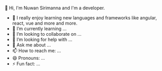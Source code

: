  👋 Hi, I'm Nuwan Sirimanna and I'm a developer.
- 🔭 I really enjoy learning new languages and frameworks like angular, react, vue and more and more. 
- 🌱 I’m currently learning ...
- 👯 I’m looking to collaborate on ...
- 🤔 I’m looking for help with ...
- 💬 Ask me about ...
- 📫 How to reach me: ...
- 😄 Pronouns: ...
- ⚡ Fun fact: ...
